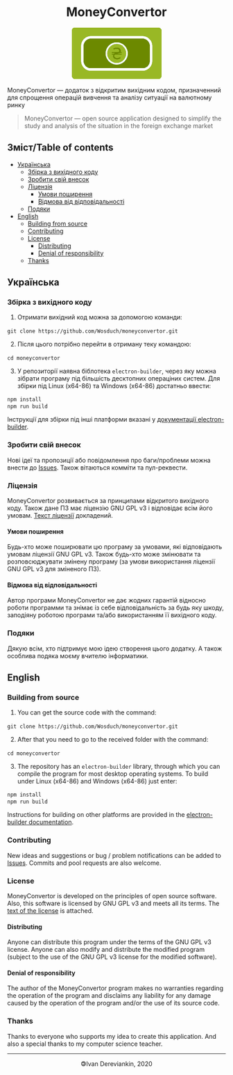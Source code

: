 <h1 align="center">MoneyConvertor</h1>
<p align="center">
  <img src="./src/img/sand-money.png" />
</p>

MoneyConvertor — додаток з відкритим вихідним кодом, призначенний для спрощення операцій вивчення та аналізу ситуації на валютному ринку
> MoneyConvertor — open source application designed to simplify the study and analysis of the situation in the foreign exchange market
## Зміст/Table of contents
* [Українська](#українська)
  * [Збірка з вихідного коду](#збірка-з-вихідного-коду)
  * [Зробити свій внесок](#зробити-свій-внесок)
  * [Ліцензія](#ліцензія)
    * [Умови поширення](#умови-поширення)
    * [Відмова від відповідальності](#відмова-від-відповідальності)
  * [Подяки](#подяки)
* [English](#english)
  * [Building from source](#building-from-source)
  * [Contributing](#contributing)
  * [License](#license)
    * [Distributing](#distributing)
    * [Denial of responsibility](denial-of-responsibility)
   * [Thanks](#thanks)
## Українська
### Збірка з вихідного коду

1. Отримати вихідний код можна за допомогою команди:

`git clone https://github.com/Wosduch/moneyconvertor.git`

2. Після цього потрібно перейти в отриману теку командою:

`cd moneyconvertor`

3. У репозиторії наявна біблотека `electron-builder`, через яку можна зібрати програму під більшість десктопних операціних систем. Для збірки під Linux (x64-86) та Windows (x64-86) достатньо ввести:

```
npm install
npm run build
```

Інструкції для збірки під інші платформи вказані у [документації electron-builder](https://www.electron.build/cli).

### Зробити свій внесок

Нові ідеї та пропозиції або повідомлення про баги/проблеми можна внести до [Issues](https://github.com/Wosduch/moneyconvertor/issues). Також вітаються комміти та пул-реквести.

### Ліцензія

MoneyConvertor розвивається за принципами відкритого вихідного коду. Також дане ПЗ має ліцензію GNU GPL v3 і відповідає всім його умовам. [Текст ліцензії](https://github.com/Wosduch/moneyconvertor/blob/master/LICENSE) докладений.

#### Умови поширення

Будь-хто може поширювати цю програму за умовами, які відповідають умовам ліцензії GNU GPL v3. Також будь-хто може змінювати та розповсюджувати змінену програму (за умови використання ліцензії GNU GPL v3 для зміненого ПЗ).

#### Відмова від відповідальності

Автор програми MoneyConvertor не дає жодних гарантій відносно роботи программи та знімає із себе відповідальність за будь яку шкоду, заподіяну роботою програми та/або використанням її вихідного коду.

### Подяки

Дякую всім, хто підтримує мою ідею створення цього додатку. А також особлива подяка моєму вчителю інформатики.

## English
### Building from source

1. You can get the source code with the command:

`git clone https://github.com/Wosduch/moneyconvertor.git`

2. After that you need to go to the received folder with the command:

`cd moneyconvertor`

3. The repository has an `electron-builder` library, through which you can compile the program for most desktop operating systems. To build under Linux (x64-86) and Windows (x64-86) just enter:

```
npm install
npm run build
```

Instructions for building on other platforms are provided in the [electron-builder documentation](https://www.electron.build/cli).

### Contributing

New ideas and suggestions or bug / problem notifications can be added to [Issues](https://github.com/Wosduch/moneyconvertor/issues). Commits and pool requests are also welcome.

### License

MoneyConvertor is developed on the principles of open source software. Also, this software is licensed by GNU GPL v3 and meets all its terms. The [text of the license](https://github.com/Wosduch/moneyconvertor/blob/master/LICENSE) is attached.

#### Distributing

Anyone can distribute this program under the terms of the GNU GPL v3 license. Anyone can also modify and distribute the modified program (subject to the use of the GNU GPL v3 license for the modified software).

#### Denial of responsibility

The author of the MoneyConvertor program makes no warranties regarding the operation of the program and disclaims any liability for any damage caused by the operation of the program and/or the use of its source code.

### Thanks

Thanks to everyone who supports my idea to create this application. And also a special thanks to my computer science teacher.


***
<p align="center">🄯Ivan Dereviankin, 2020</p>
